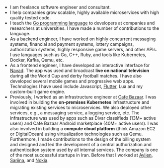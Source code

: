   - I am freelance software engineer and consultant.
  - I help companies grow scalable, highly available microservices with high quality tested code.
  - I teach the [Go programming language](https://en.wikipedia.org/wiki/Go_(programming_language)) to developers at companies
    and researchers at universities. I have made a number of contributions to the language.
  - As a backend engineer, I have worked on highly concurrent messaging systems, financial and payment systems,
    lottery campaigns, authorization systems, highly responsive game servers, and other APIs.
    I use languages such as Go, C++, Ruby, and tools like Kubernetes, Docker, Kafka, Qemu, etc.
  - As a frontend engineer, I have developed an interactive interface for [Navad](https://en.wikipedia.org/wiki/Navad).
    The app was used and broadcast **live on national television** during all the World Cup and derby football matches.
    I have also developed several mobile games and progressive web apps.
    Technologies I have used include Javascript, [Flutter](https://en.wikipedia.org/wiki/Flutter_(software)), Lua and my custom-built game engine.
  - Previously, I worked as an infrastructure engineer at [Cafe Bazaar](https://en.wikipedia.org/wiki/Cafe_Bazaar).
    I was involved in building the **on-premises Kubernetes** infrastructure and migrating existing services to microservices.
    We also deployed other services, e.g., a messaging service, a logging service, etc.
    The infrastructure was used by apps such as Divar classifieds (13M+ active users) and Cafe Bazaar Android marketplace (40M+ active users).
    I was also involved in building a **compute cloud platform** (think Amazon EC2 or DigitalOcean) using virtualization technologies such as Qemu.
    Furthermore, I made contributions to the design of the billing system and designed and led the development of a central authorization and authentication system used by all internal services.
    The company is one of the most successful startups in Iran.
    Before that I worked at [Aylien](http://aylien.com), [Sariina](http://sariina.com/en), and [Nokia](http://nokia.co.uk/).

<!--
  - I am passionate about growing (as opposed to "building") software, functioning prototypes, pair programming, and data-oriented programming.
  - I am interested in software development methodologies, designing distributed systems, concurrent systems
    (e.g., [CSP](https://en.wikipedia.org/wiki/Communicating_sequential_processes)) and bio-inspired algorithms, e.g., Genetic Programming.
-->
